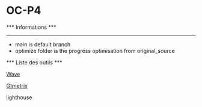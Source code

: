 # OC-P4

*** Informations ***
*********************

* main is default branch
* optimize folder is the progress optimisation from original_source
  

*** Liste des outils ***

[Wave](https://wave.webaim.org/)

[Gtmetrix](https://gtmetrix.com/)

lighthouse

